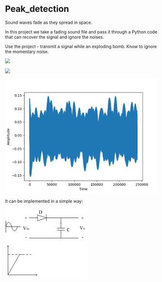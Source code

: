 # Peak_detection

Sound waves fade as they spread in space.

In this project we take a fading sound file and pass it through a Python code that can recover the signal and ignore the noises.

Use the project - transmit a signal while an exploding bomb. Know to ignore the momentary noise.





![](Figure_.png)

![](Figure_.png)

![](Figure_3.png)

It can be implemented in a simple way:

![](Peak_D1.png)



















